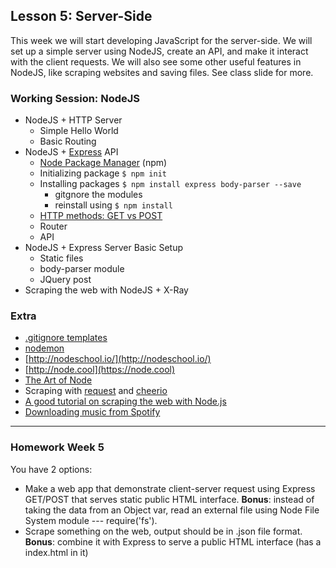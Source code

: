 ## Lesson 5: Server-Side

This week we will start developing JavaScript for the server-side. We will set up a simple server using NodeJS, create an API, and make it interact with the client requests. We will also see some other useful features in NodeJS, like scraping websites and saving files. See class slide for more.

### Working Session: NodeJS

* NodeJS + HTTP Server
	* Simple Hello World
	* Basic Routing
* NodeJS + [Express](http://expressjs.com/) API
	* [Node Package Manager](https://www.npmjs.com/) (npm)
	* Initializing package ```$ npm init```
	* Installing packages ```$ npm install express body-parser --save```
		* gitgnore the modules
		* reinstall using ```$ npm install```
	* [HTTP methods: GET vs POST](http://www.w3schools.com/tags/ref_httpmethods.asp)
	* Router
	* API
* NodeJS + Express Server Basic Setup
	* Static files
	* body-parser module
	* JQuery post
* Scraping the web with NodeJS + X-Ray
	
### Extra

* [.gitignore templates](https://github.com/github/gitignore)
* [nodemon](https://www.npmjs.com/package/nodemon)
* [http://nodeschool.io/](http://nodeschool.io/)
* [http://node.cool](https://node.cool)
* [The Art of Node](https://github.com/maxogden/art-of-node/#the-art-of-node)
* Scraping with [request](https://www.npmjs.com/package/request) and [cheerio](https://www.npmjs.com/package/cheerio)
* [A good tutorial on scraping the web with Node.js](https://scotch.io/tutorials/scraping-the-web-with-node-js)
* [Downloading music from Spotify](https://github.com/TooTallNate/node-spotify-web)


---

### Homework Week 5

You have 2 options:

* Make a web app that demonstrate client-server request using Express GET/POST that serves static public HTML interface. **Bonus**: instead of taking the data from an Object var, read an external file using Node File System module  --- require('fs').
* Scrape something on the web, output should be in .json file format. **Bonus**: combine it with Express to serve a public HTML interface (has a index.html in it)
